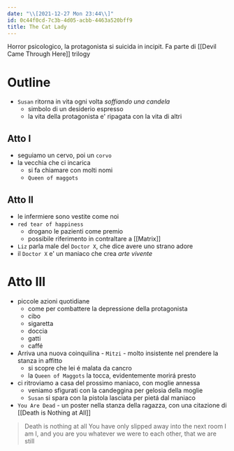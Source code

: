 ```yaml
---
date: "\\[2021-12-27 Mon 23:44\\]"
id: 0c44f0cd-7c3b-4d05-acbb-4463a520bff9
title: The Cat Lady
---
```


Horror psicologico, la protagonista si suicida in incipit. Fa parte di [[Devil Came Through Here]] trilogy

# Outline

- `Susan` ritorna in vita ogni volta *soffiando una candela*
  - simbolo di un desiderio espresso
  - la vita della protagonista e' ripagata con la vita di altri

## Atto I

- seguiamo un cervo, poi un `corvo`
- la vecchia che ci incarica
  - si fa chiamare con molti nomi
  - `Queen of maggots`

## Atto II

- le infermiere sono vestite come noi
- `red tear of happiness`
  - drogano le pazienti come premio
  - possibile riferimento in contraltare a [[Matrix]]
- `Liz` parla male del `Doctor X`, che dice avere uno strano adore
- il `Doctor X` e' un maniaco che crea *arte vivente*

# Atto III

- piccole azioni quotidiane
  - come per combattere la depressione della protagonista
  - cibo
  - sigaretta
  - doccia
  - gatti
  - caffé
- Arriva una nuova coinquilina - `Mitzi` - molto insistente nel prendere la stanza in affitto
  - si scopre che lei é malata da cancro
  - la `Queen of Maggots` la tocca, evidentemente morirá presto
- ci ritroviamo a casa del prossimo maniaco, con moglie annessa
  - veniamo sfigurati con la candeggina per gelosia della moglie
  - `Susan` si spara con la pistola lasciata per pietá dal maniaco
- `You Are Dead` - un poster nella stanza della ragazza, con una citazione di [[Death is Nothing at All]]

> Death is nothing at all You have only slipped away into the next room I am I, and you are you whatever we were to each other, that we are still
